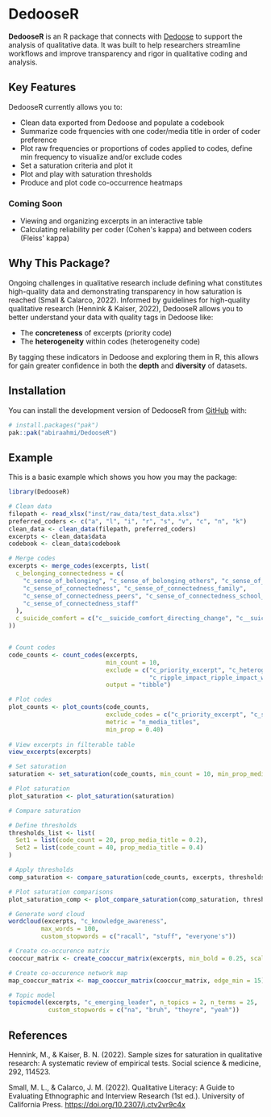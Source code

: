 
# DedooseR 

<!-- badges: start -->
<!-- badges: end -->

**DedooseR** is an R package that connects with 
[Dedoose](https://www.dedoose.com/) to support the analysis of qualitative data.
It was built to help researchers streamline workflows and improve transparency 
and rigor in qualitative coding and analysis.

## Key Features

DedooseR currently allows you to:

- Clean data exported from Dedoose and populate a codebook
- Summarize code frquencies with one coder/media title in order of coder preference
- Plot raw frequencies or proportions of codes applied to codes, define min frequency to visualize  and/or exclude codes
- Set a saturation criteria and plot it
- Plot and play with saturation thresholds
- Produce and plot code co-occurrence heatmaps  

### Coming Soon

- Viewing and organizing excerpts in an interactive table
- Calculating reliability per coder (Cohen's kappa) and between coders 
(Fleiss' kappa)

## Why This Package?

Ongoing challenges in qualitative research include defining what constitutes 
high-quality data and demonstrating transparency in how saturation is 
reached (Small & Calarco, 2022). Informed by guidelines for high-quality 
qualitative research (Hennink & Kaiser, 2022), DedooseR allows you to
better understand your data with quality tags in Dedoose like:

- The **concreteness** of excerpts (priority code)
- The **heterogeneity** within codes  (heterogeneity code)

By tagging these indicators in Dedoose and exploring them in R, 
this allows for gain greater confidence in both the **depth** and **diversity** 
of datasets.

## Installation

You can install the development version of DedooseR from 
[GitHub](https://github.com/) with:

``` r
# install.packages("pak")
pak::pak("abiraahmi/DedooseR")
```

## Example

This is a basic example which shows you how you may the package:

``` r
library(DedooseR)

# Clean data
filepath <- read_xlsx("inst/raw_data/test_data.xlsx")
preferred_coders <- c("a", "l", "i", "r", "s", "v", "c", "n", "k")
clean_data <- clean_data(filepath, preferred_coders)
excerpts <- clean_data$data
codebook <- clean_data$codebook

# Merge codes
excerpts <- merge_codes(excerpts, list(
  c_belonging_connectedness = c(
    "c_sense_of_belonging", "c_sense_of_belonging_others", "c_sense_of_belonging_self",
    "c_sense_of_connectedness", "c_sense_of_connectedness_family",
    "c_sense_of_connectedness_peers", "c_sense_of_connectedness_school_community",
    "c_sense_of_connectedness_staff"
  ),
  c_suicide_comfort = c("c__suicide_comfort_directing_change", "c__suicide_comfort_general")
))


# Count codes
code_counts <- count_codes(excerpts,
                           min_count = 10,
                           exclude = c("c_priority_excerpt", "c_heterogeneity", "c_program_implementation_unique_value_opportunity_from_dc",
                                       "c_ripple_impact_ripple_impact_who", "c_ripple_impact_ripple_missed"),
                           output = "tibble")

# Plot codes
plot_counts <- plot_counts(code_counts,
                           exclude_codes = c("c_priority_excerpt", "c_self_efficacy"),
                           metric = "n_media_titles",
                           min_prop = 0.40)
                           
# View excerpts in filterable table
view_excerpts(excerpts)                           

# Set saturation
saturation <- set_saturation(code_counts, min_count = 10, min_prop_media_titles = 0.25)

# Plot saturation
plot_saturation <- plot_saturation(saturation)

# Compare saturation

# Define thresholds
thresholds_list <- list(
  Set1 = list(code_count = 20, prop_media_title = 0.2),
  Set2 = list(code_count = 40, prop_media_title = 0.4)
)

# Apply thresholds
comp_saturation <- compare_saturation(code_counts, excerpts, thresholds_list)

# Plot saturation comparisons
plot_saturation_comp <- plot_compare_saturation(comp_saturation, thresholds_list)

# Generate word cloud
wordcloud(excerpts, "c_knowledge_awareness", 
         max_words = 100,
         custom_stopwords = c("racall", "stuff", "everyone's"))

# Create co-occurence matrix
cooccur_matrix <- create_cooccur_matrix(excerpts, min_bold = 0.25, scale = "proportion", output = "data.frame")

# Create co-occurence network map
map_cooccur_matrix <- map_cooccur_matrix(cooccur_matrix, edge_min = 15)

# Topic model
topicmodel(excerpts, "c_emerging_leader", n_topics = 2, n_terms = 25,
           custom_stopwords = c("na", "bruh", "theyre", "yeah"))

```

## References
Hennink, M., & Kaiser, B. N. (2022). Sample sizes for saturation in qualitative 
research: A
systematic review of empirical tests. Social science & medicine, 292, 114523.

Small, M. L., & Calarco, J. M. (2022). Qualitative Literacy: A Guide to 
Evaluating
Ethnographic and Interview Research (1st ed.). University of California Press. 
https://doi.org/10.2307/j.ctv2vr9c4x 


